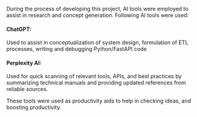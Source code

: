 During the process of developing this project, AI tools were employed to assist in research and concept generation. Following AI tools were used:

#### ChatGPT: 
Used to assist in conceptualization of system design, formulation of ETL processes, writing and debugging Python/FastAPI code

#### Perplexity AI: 
Used for quick scanning of relevant tools, APIs, and best practices by summarizing technical manuals and providing updated references from reliable sources.

These tools were used as productivity aids to help in checking ideas, and boosting productivity.
